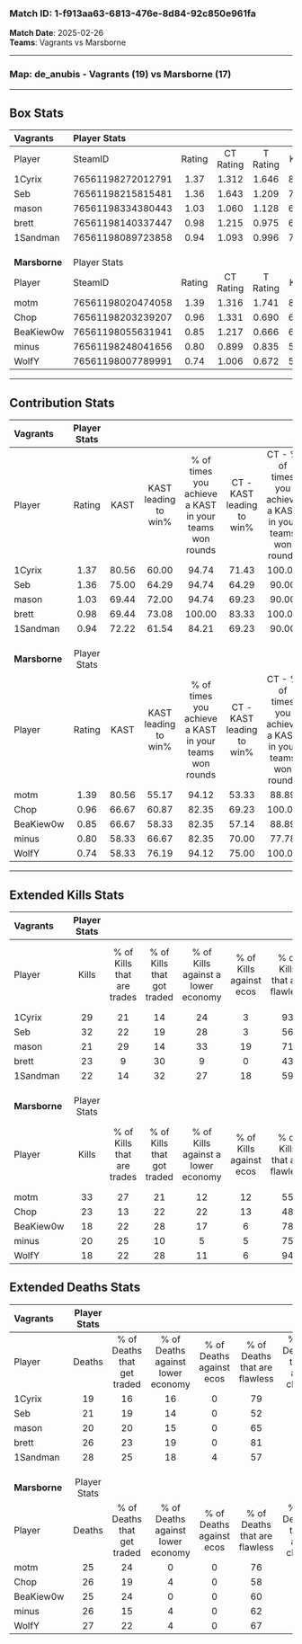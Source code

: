 ### Match ID: 1-f913aa63-6813-476e-8d84-92c850e961fa  
**Match Date**: 2025-02-26  
**Teams**: Vagrants vs Marsborne  

---  

### **Map**: de_anubis - Vagrants (19) vs Marsborne (17)  
---  

## Box Stats  

| **Vagrants**  | Player Stats      |        |           |          |       |      |       |         |        |      |     |
| :- | :- | :-: | :-: | :-: | :-: | :-: | :-: | :-: | :-: | :-: | :-: |
| Player        | SteamID           | Rating | CT Rating | T Rating | KAST  | ADR  | Kills | Assists | Deaths | K/D  | HS% |
| 1Cyrix        | 76561198272012791 |  1.37  |   1.312   |  1.646   | 80.56 | 87.1 |  29   |    8    |   19   | 1.53 | 17  |
| Seb           | 76561198215815481 |  1.36  |   1.643   |  1.209   | 75.00 | 88.0 |  32   |    4    |   21   | 1.52 | 37  |
| mason         | 76561198334380443 |  1.03  |   1.060   |  1.128   | 69.44 | 68.6 |  21   |   14    |   20   | 1.05 | 61  |
| brett         | 76561198140337447 |  0.98  |   1.215   |  0.975   | 69.44 | 74.4 |  23   |    4    |   26   | 0.88 | 56  |
| 1Sandman      | 76561198089723858 |  0.94  |   1.093   |  0.996   | 72.22 | 65.0 |  22   |   11    |   28   | 0.79 | 68  |
|               |                   |        |           |          |       |      |       |         |        |      |     |
|               |                   |        |           |          |       |      |       |         |        |      |     |
|               |                   |        |           |          |       |      |       |         |        |      |     |
| **Marsborne** | Player Stats      |        |           |          |       |      |       |         |        |      |     |
| Player        | SteamID           | Rating | CT Rating | T Rating | KAST  | ADR  | Kills | Assists | Deaths | K/D  | HS% |
| motm          | 76561198020474058 |  1.39  |   1.316   |  1.741   | 80.56 | 94.0 |  33   |    6    |   25   | 1.32 | 27  |
| Chop          | 76561198203239207 |  0.96  |   1.331   |  0.690   | 66.67 | 69.2 |  23   |    7    |   26   | 0.88 | 65  |
| BeaKiew0w     | 76561198055631941 |  0.85  |   1.217   |  0.666   | 66.67 | 68.8 |  18   |    8    |   25   | 0.72 | 55  |
| minus         | 76561198248041656 |  0.80  |   0.899   |  0.835   | 58.33 | 63.9 |  20   |    6    |   26   | 0.77 | 40  |
| WolfY         | 76561198007789991 |  0.74  |   1.006   |  0.672   | 58.33 | 60.1 |  18   |    9    |   27   | 0.67 | 38  |
---  

## Contribution Stats  

| **Vagrants**  | Player Stats |       |                      |                                                        |                           |                                                             |                          |                                                            |
| :- | :-: | :-: | :-: | :-: | :-: | :-: | :-: | :-: |
| Player        |    Rating    | KAST  | KAST leading to win% | % of times you achieve a KAST in your teams won rounds | CT - KAST leading to win% | CT - % of times you achieve a KAST in your teams won rounds | T - KAST leading to win% | T - % of times you achieve a KAST in your teams won rounds |
| 1Cyrix        |     1.37     | 80.56 |        60.00         |                         94.74                          |           71.43           |                           100.00                            |          50.00           |                           88.89                            |
| Seb           |     1.36     | 75.00 |        64.29         |                         94.74                          |           64.29           |                            90.00                            |          64.29           |                           100.00                           |
| mason         |     1.03     | 69.44 |        72.00         |                         94.74                          |           69.23           |                            90.00                            |          75.00           |                           100.00                           |
| brett         |     0.98     | 69.44 |        73.08         |                         100.00                         |           83.33           |                           100.00                            |          64.29           |                           100.00                           |
| 1Sandman      |     0.94     | 72.22 |        61.54         |                         84.21                          |           69.23           |                            90.00                            |          53.85           |                           77.78                            |
|               |              |       |                      |                                                        |                           |                                                             |                          |                                                            |
|               |              |       |                      |                                                        |                           |                                                             |                          |                                                            |
|               |              |       |                      |                                                        |                           |                                                             |                          |                                                            |
| **Marsborne** | Player Stats |       |                      |                                                        |                           |                                                             |                          |                                                            |
| Player        |    Rating    | KAST  | KAST leading to win% | % of times you achieve a KAST in your teams won rounds | CT - KAST leading to win% | CT - % of times you achieve a KAST in your teams won rounds | T - KAST leading to win% | T - % of times you achieve a KAST in your teams won rounds |
| motm          |     1.39     | 80.56 |        55.17         |                         94.12                          |           53.33           |                            88.89                            |          57.14           |                           100.00                           |
| Chop          |     0.96     | 66.67 |        60.87         |                         82.35                          |           69.23           |                           100.00                            |          50.00           |                           62.50                            |
| BeaKiew0w     |     0.85     | 66.67 |        58.33         |                         82.35                          |           57.14           |                            88.89                            |          60.00           |                           75.00                            |
| minus         |     0.80     | 58.33 |        66.67         |                         82.35                          |           70.00           |                            77.78                            |          63.64           |                           87.50                            |
| WolfY         |     0.74     | 58.33 |        76.19         |                         94.12                          |           75.00           |                           100.00                            |          77.78           |                           87.50                            |
---  

## Extended Kills Stats  

| **Vagrants**  | Player Stats |                            |                            |                                    |                         |                              |                                 |                                       |                    |           |
| :- | :-: | :-: | :-: | :-: | :-: | :-: | :-: | :-: | :-: | :-: |
| Player        |    Kills     | % of Kills that are trades | % of Kills that got traded | % of Kills against a lower economy | % of Kills against ecos | % of Kills that are flawless | % of Kills that are close duels | % of Kills that are assisted by flash | Pistol Round Kills | AWP Kills |
| 1Cyrix        |      29      |             21             |             14             |                 24                 |            3            |              93              |                3                |                   3                   |         0          |    21     |
| Seb           |      32      |             22             |             19             |                 28                 |            3            |              56              |                9                |                   3                   |         4          |     2     |
| mason         |      21      |             29             |             14             |                 33                 |           19            |              71              |                5                |                   5                   |         1          |     0     |
| brett         |      23      |             9              |             30             |                 9                  |            0            |              43              |               22                |                   4                   |         0          |     0     |
| 1Sandman      |      22      |             14             |             32             |                 27                 |           18            |              59              |                5                |                   5                   |         0          |     1     |
|               |              |                            |                            |                                    |                         |                              |                                 |                                       |                    |           |
|               |              |                            |                            |                                    |                         |                              |                                 |                                       |                    |           |
|               |              |                            |                            |                                    |                         |                              |                                 |                                       |                    |           |
| **Marsborne** | Player Stats |                            |                            |                                    |                         |                              |                                 |                                       |                    |           |
| Player        |    Kills     | % of Kills that are trades | % of Kills that got traded | % of Kills against a lower economy | % of Kills against ecos | % of Kills that are flawless | % of Kills that are close duels | % of Kills that are assisted by flash | Pistol Round Kills | AWP Kills |
| motm          |      33      |             27             |             21             |                 12                 |           12            |              55              |               15                |                   6                   |         2          |     0     |
| Chop          |      23      |             13             |             22             |                 22                 |           13            |              48              |                4                |                   0                   |         1          |     0     |
| BeaKiew0w     |      18      |             22             |             28             |                 17                 |            6            |              78              |                0                |                   6                   |         1          |     0     |
| minus         |      20      |             25             |             10             |                 5                  |            5            |              75              |                5                |                   5                   |         2          |     1     |
| WolfY         |      18      |             22             |             28             |                 11                 |            6            |              94              |                0                |                   0                   |         1          |     8     |
## Extended Deaths Stats  

| **Vagrants**  | Player Stats |                             |                                   |                          |                               |                            |                           |               |
| :- | :-: | :-: | :-: | :-: | :-: | :-: | :-: | :-: |
| Player        |    Deaths    | % of Deaths that get traded | % of Deaths against lower economy | % of Deaths against ecos | % of Deaths that are flawless | % of Deaths that are close | % of Deaths while blinded | Deaths to AWP |
| 1Cyrix        |      19      |             16              |                16                 |            0             |              79               |             16             |            11             |       3       |
| Seb           |      21      |             19              |                14                 |            0             |              52               |             0              |             0             |       2       |
| mason         |      20      |             20              |                15                 |            0             |              65               |             5              |             0             |       3       |
| brett         |      26      |             23              |                19                 |            0             |              81               |             8              |             4             |       0       |
| 1Sandman      |      28      |             25              |                18                 |            4             |              57               |             4              |             4             |       1       |
|               |              |                             |                                   |                          |                               |                            |                           |               |
|               |              |                             |                                   |                          |                               |                            |                           |               |
|               |              |                             |                                   |                          |                               |                            |                           |               |
| **Marsborne** | Player Stats |                             |                                   |                          |                               |                            |                           |               |
| Player        |    Deaths    | % of Deaths that get traded | % of Deaths against lower economy | % of Deaths against ecos | % of Deaths that are flawless | % of Deaths that are close | % of Deaths while blinded | Deaths to AWP |
| motm          |      25      |             24              |                 0                 |            0             |              76               |             12             |             4             |       4       |
| Chop          |      26      |             19              |                 4                 |            0             |              58               |             15             |             0             |       5       |
| BeaKiew0w     |      25      |             24              |                 0                 |            0             |              60               |             4              |             8             |       2       |
| minus         |      26      |             15              |                 4                 |            0             |              62               |             0              |             0             |       8       |
| WolfY         |      27      |             22              |                 4                 |            0             |              67               |             11             |             7             |       5       |
